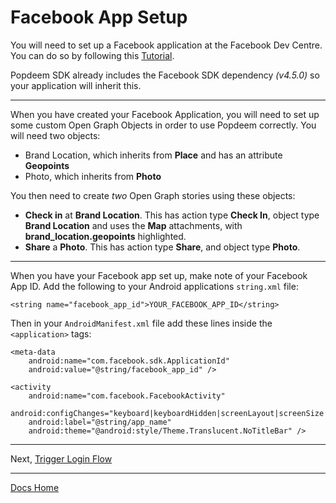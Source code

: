 # Facebook App Setup

You will need to set up a Facebook application at the Facebook Dev Centre. You can do so by following this [Tutorial](https://developers.facebook.com/docs/apps/register "Facebook Tutorial").

Popdeem SDK already includes the Facebook SDK dependency _(v4.5.0)_ so your application will inherit this.

---

When you have created your Facebook Application, you will need to set up some custom Open Graph Objects in order to use Popdeem correctly. You will need two objects:

* Brand Location, which inherits from **Place** and has an attribute **Geopoints**  
* Photo, which inherits from **Photo**

You then need to create *two* Open Graph stories using these objects:

* **Check in** at **Brand Location**. This has action type **Check In**, object type **Brand Location** and uses the **Map** attachments, with **brand_location.geopoints** highlighted.
* **Share** a **Photo**. This has action type **Share**, and object type **Photo**.

---

When you have your Facebook app set up, make note of your Facebook App ID. Add the following to your Android applications `string.xml` file:
```
<string name="facebook_app_id">YOUR_FACEBOOK_APP_ID</string>
```

Then in your `AndroidManifest.xml` file add these lines inside the `<application>` tags:
```
<meta-data
    android:name="com.facebook.sdk.ApplicationId"
    android:value="@string/facebook_app_id" />

<activity
    android:name="com.facebook.FacebookActivity"
    android:configChanges="keyboard|keyboardHidden|screenLayout|screenSize|orientation"
    android:label="@string/app_name"
    android:theme="@android:style/Theme.Translucent.NoTitleBar" />
```

---

Next, [Trigger Login Flow](login_flow.md "Login Flow")

---
[Docs Home](../ "Docs Home")
